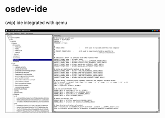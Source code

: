 # osdev-ide
(wip) ide integrated with qemu

![Image](https://github.com/SuperLeaf1995/osdev-ide/blob/main/Screenshot%20from%202021-02-25%2016-39-29.png)

